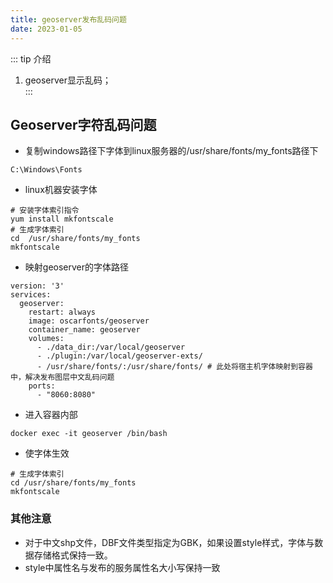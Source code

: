 ```yaml
---
title: geoserver发布乱码问题
date: 2023-01-05
---
```


::: tip 介绍
1. geoserver显示乱码；<br>
:::

## Geoserver字符乱码问题

- 复制windows路径下字体到linux服务器的/usr/share/fonts/my_fonts路径下

```
C:\Windows\Fonts
```

- linux机器安装字体

```shell
# 安装字体索引指令
yum install mkfontscale
# 生成字体索引
cd  /usr/share/fonts/my_fonts
mkfontscale
```

- 映射geoserver的字体路径

```
version: '3'
services:
  geoserver:
    restart: always
    image: oscarfonts/geoserver
    container_name: geoserver
    volumes:
      - ./data_dir:/var/local/geoserver
      - ./plugin:/var/local/geoserver-exts/
      - /usr/share/fonts/:/usr/share/fonts/ # 此处将宿主机字体映射到容器中，解决发布图层中文乱码问题
    ports:
      - "8060:8080"
```

- 进入容器内部

```
docker exec -it geoserver /bin/bash
```

- 使字体生效

```
# 生成字体索引
cd /usr/share/fonts/my_fonts
mkfontscale
```



### 其他注意

- 对于中文shp文件，DBF文件类型指定为GBK，如果设置style样式，字体与数据存储格式保持一致。
- style中属性名与发布的服务属性名大小写保持一致

